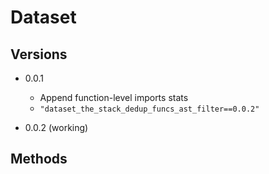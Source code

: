 # Dataset

## Versions

- 0.0.1
  - Append function-level imports stats
  - `"dataset_the_stack_dedup_funcs_ast_filter==0.0.2"`

- 0.0.2 (working)

## Methods
